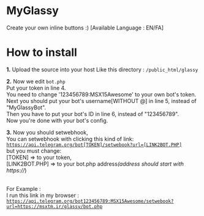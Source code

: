 # MyGlassy
Create your own inline buttons :) [Available Language : EN/FA]

# How to install
<b>1.</b> Upload the source into your host
Like this directory : <code>/public_html/glassy</code><br />

<b>2.</b> Now we edit <code>bot.php</code><br />
Put your token in line 4.<br />
You need to change '123456789:MSX15Awesome' to your own bot's token.<br />
Next you should put your bot's username[WITHOUT @] in line 5, instead of "MyGlassyBot".<br />
Then you have to put your bot's ID in line 6, instead of "123456789".<br />
Now you're done with your bot's config.<br />

<b>3.</b> Now you should setwebhook, <br />
You can setwebhook with clicking this kind of link:<br />
<code>https://api.telegram.org/bot[TOKEN]/setwebook?url=[LINK2BOT.PHP]</code><br />
but you must change:<br />
[TOKEN] => to your token,<br />
[LINK2BOT.PHP] => to your bot.php address<i>(address should start with https://</i>)<br /><br />

For Example :<br />
I run this link in my browser :<br />
<code>https://api.telegram.org/bot123456789:MSX15Awesome/setwebook?url=https://msxtm.ir/glassy/bot.php</code>
